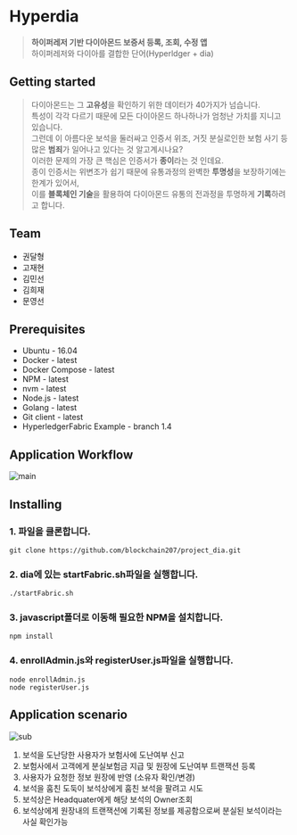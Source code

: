 
# Hyperdia
> **하이퍼레저 기반 다이아몬드 보증서 등록, 조회, 수정 앱** <br>
하이퍼레저와 다이아를 결합한 단어(Hyperldger + dia)


## Getting started
> 다이아몬드는 그 **고유성**을 확인하기 위한 데이터가 40가지가 넘습니다. <br>
특성이 각각 다르기 때문에 모든 다이아몬드 하나하나가 엄청난 가치를 지니고 있습니다. <br>
그런데 이 아름다운 보석을 둘러싸고 인증서 위조, 거짓 분실로인한 보험 사기 등 많은 **범죄**가 일어나고 있다는 것 알고계시나요? <br>
이러한 문제의 가장 큰 핵심은 인증서가 **종이**라는 것 인데요. <br>
종이 인증서는 위변조가 쉽기 때문에 유통과정의 완벽한 **투명성**을 보장하기에는 한계가 있어서, <br>
이를 **블록체인 기술**을 활용하여 다이아몬드 유통의 전과정을 투명하게 **기록**하려고 합니다. <br>


## Team
* 권달형
* 고재현
* 김민선
* 김희재
* 문영선


## Prerequisites
* Ubuntu - 16.04
* Docker - latest
* Docker Compose - latest
* NPM - latest
* nvm - latest
* Node.js - latest
* Golang - latest
* Git client - latest
* HyperledgerFabric Example - branch 1.4


## Application Workflow
![main](https://user-images.githubusercontent.com/51254582/64236400-4affb880-cf35-11e9-9c9f-87e73bdad362.png)


## Installing

### 1. 파일을 클론합니다.
```
git clone https://github.com/blockchain207/project_dia.git
```
### 2. dia에 있는 startFabric.sh파일을 실행합니다.
```
./startFabric.sh
```
### 3. javascript폴더로 이동해 필요한 NPM을 설치합니다.
```
npm install
```
### 4. enrollAdmin.js와 registerUser.js파일을 실행합니다.
```
node enrollAdmin.js
node registerUser.js
```


## Application scenario
![sub](https://user-images.githubusercontent.com/51254582/64236585-a631ab00-cf35-11e9-82a5-962a94658fa3.png)
1) 보석을 도난당한 사용자가 보험사에 도난여부 신고
2) 보험사에서 고객에게 분실보험금 지급 및 원장에 도난여부 트랜잭션 등록
3) 사용자가 요청한 정보 원장에 반영 (소유자 확인/변경)
4) 보석을 훔친 도둑이 보석상에게 훔친 보석을 팔려고 시도
5) 보석상은 Headquater에게 해당 보석의 Owner조회
6) 보석상에게 원장내의 트랜잭션에 기록된 정보를 제공함으로써 분실된 보석이라는 사실 확인가능
